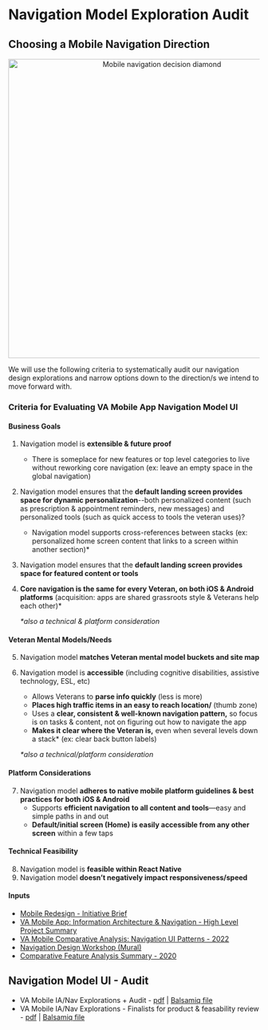 # Navigation Model Exploration Audit

## Choosing a Mobile Navigation Direction
<p align="center">
<img width="600" alt="Mobile navigation decision diamond" src="https://github.com/department-of-veterans-affairs/va.gov-team/blob/master/products/va-mobile-app/ux-design/information-architecture-navigation/success-criteria-nav-model-audit/mobile%20navigation%20decision%20diamonds.png"></center>
</p>


We will use the following criteria to systematically audit our navigation design explorations and narrow options down to the direction/s we intend to move forward with.


### Criteria for Evaluating VA Mobile App Navigation Model UI

#### Business Goals

1. Navigation model is **extensible & future proof**
    - There is someplace for new features or top level categories to live without reworking core navigation (ex: leave an empty space in the global navigation)
2. Navigation model ensures that the **default landing screen provides space for dynamic personalization**--both personalized content (such as prescription & appointment reminders, new messages) and personalized tools (such as quick access to tools the veteran uses)?
   - Navigation model supports cross-references between stacks (ex: personalized home screen content that links to a screen within another section)*
3. Navigation model ensures that the **default landing screen provides** **space for featured content or tools**
4. **Core navigation is the same for every Veteran, on both iOS & Android platforms** (acquisition: apps are shared grassroots style & Veterans help each other)*

    _*also a technical & platform consideration_



#### Veteran Mental Models/Needs

5. Navigation model **matches Veteran mental model buckets and site map**
6. Navigation model is **accessible** (including cognitive disabilities, assistive technology, ESL, etc)
   - Allows Veterans to **parse info quickly** (less is more)
   - **Places high traffic items in an easy to reach location/** (thumb zone)
   - Uses a **clear, consistent & well-known navigation pattern,** so focus is on tasks & content, not on figuring out how to navigate the app
   - **Makes it clear where the Veteran is,** even when several levels down a stack* (ex: clear back button labels)

   _*also a technical/platform consideration_



#### Platform Considerations

7. Navigation model **adheres to native mobile platform guidelines & best practices for both iOS & Android**
   - Supports **efficient navigation to all content and tools**—easy and simple paths in and out
   - **Default/initial screen (Home) is easily accessible from any other screen** within a few taps


#### Technical Feasibility

8. Navigation model is **feasible within React Native** 
9. Navigation model **doesn’t negatively impact responsiveness/speed**


#### Inputs 

- [Mobile Redesign - Initiative Brief](https://github.com/department-of-veterans-affairs/va.gov-team/blob/master/products/va-mobile-app/features/design/redesign-initiative-brief.md)
- [VA Mobile App: Information Architecture & Navigation - High Level Project Summary](https://github.com/department-of-veterans-affairs/va.gov-team/blob/master/products/va-mobile-app/ux-design/information-architecture-navigation/High%20Level%20Project%20Summary.md)
- [VA Mobile Comparative Analysis: Navigation UI Patterns - 2022](https://docs.google.com/presentation/d/1RHVh32V_ou0OGeuwpsA4naKRSfd_cst5UERsvSAVTk0/edit#slide=id.p1)
- [Navigation Design Workshop (Mural)](https://app.mural.co/t/adhoccorporateworkspace2583/m/adhoccorporateworkspace2583/1648667549883/2f4416cd2a5b9bddce0e2ecc0f078d4f7218a2fe?sender=uff1791dd79ec763420518644)
- [Comparative Feature Analysis Summary - 2020](https://github.com/department-of-veterans-affairs/va.gov-team/blob/master/products/va-mobile-app/ux-research/comparative-feature-analysis/summary.md)



## Navigation Model UI - Audit

- VA Mobile IA/Nav Explorations + Audit - [pdf](https://github.com/department-of-veterans-affairs/va.gov-team/blob/master/products/va-mobile-app/ux-design/information-architecture-navigation/success-criteria-nav-model-audit/VA%20Mobile%20-%20nav%20model%20exploration%20%2B%20audit.pdf) |  [Balsamiq file](https://balsamiq.cloud/s4uw4la/pnnwuqv/r1EC9)
- VA Mobile IA/Nav Explorations - Finalists for product & feasability review - [pdf](https://github.com/department-of-veterans-affairs/va.gov-team/blob/master/products/va-mobile-app/ux-design/information-architecture-navigation/success-criteria-nav-model-audit/VA%20Mobile%20-%20nav%20model%20directions%20-%20feasibility%20review.pdf) | [Balsamiq file](https://balsamiq.cloud/s4uw4la/pa3zodh/r2278)
